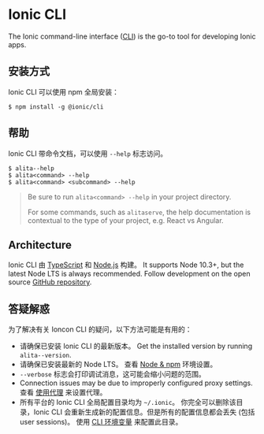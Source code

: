 ---
---

# Ionic CLI

The Ionic command-line interface ([CLI](/faq/glossary#cli)) is the go-to tool for developing Ionic apps.

## 安装方式

Ionic CLI 可以使用 npm 全局安装：

```shell
$ npm install -g @ionic/cli
```

## 帮助

Ionic CLI 带命令文档，可以使用 `--help` 标志访问。

```shell
$ alita--help
$ alita<command> --help
$ alita<command> <subcommand> --help
```

> Be sure to run `alita<command> --help` in your project directory.
>
> For some commands, such as `alitaserve`, the help documentation is contextual to the type of your project, e.g. React vs Angular.

<!-- TODO: image? -->

## Architecture

Ionic CLI 由 [TypeScript](/faq/glossary#typescript) 和 [Node.js](/faq/glossary#node) 构建。 It supports Node 10.3+, but the latest Node LTS is always recommended. Follow development on the open source <a href="https://github.com/alitajs/alita-cli" target="_blank">GitHub repository</a>.

## 答疑解惑

为了解决有关 Ioncon CLI 的疑问，以下方法可能是有用的：

- 请确保已安装 Ionic CLI 的最新版本。 Get the installed version by running `alita--version`.
- 请确保已安装最新的 Node LTS。 查看 [Node & npm](/installation/environment#node-npm) 环境设置。
- `--verbose` 标志会打印调试消息，这可能会缩小问题的范围。
- Connection issues may be due to improperly configured proxy settings. 查看 [使用代理](/cli/using-a-proxy) 来设置代理。
- 所有平台的 Ionic CLI 全局配置目录均为 `~/.ionic`。 你完全可以删除该目录，Ionic CLI 会重新生成新的配置信息。但是所有的配置信息都会丢失 (包括 user sessions)。 使用 [CLI 环境变量](/cli/configuration#environment-variables) 来配置此目录。
